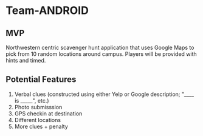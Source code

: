 Team-ANDROID
============

## MVP
Northwestern centric scavenger hunt  application that uses Google Maps to pick from 10 random locations around campus. Players will be provided with hints and timed.

## Potential Features
1. Verbal clues (constructed using either Yelp or Google description; "____ is _____", etc.)
2. Photo submisssion
3. GPS checkin at destination
4. Different locations
5. More clues + penalty
